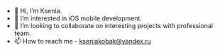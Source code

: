 - 👋 Hi, I’m Ksenia. 
- 👀 I’m interested in iOS mobile development. 
- 💞️ I’m looking to collaborate on interesting projects with professional team. 
- 📫 How to reach me - kseniakobak@yandex.ru


